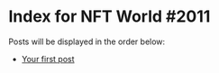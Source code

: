 # Index for NFT World #2011
Posts will be displayed in the order below:

- [Your first post](./001-first.md)

